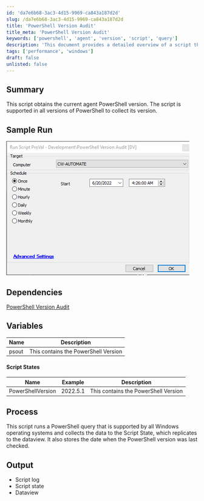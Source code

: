 ```yaml
---
id: 'da7e6b68-3ac3-4d15-9969-ca843a187d2d'
slug: /da7e6b68-3ac3-4d15-9969-ca843a187d2d
title: 'PowerShell Version Audit'
title_meta: 'PowerShell Version Audit'
keywords: ['powershell', 'agent', 'version', 'script', 'query']
description: 'This document provides a detailed overview of a script that obtains the current agent PowerShell version, supported across all versions of PowerShell. It includes sample runs, dependencies, variables, process description, and expected output.'
tags: ['performance', 'windows']
draft: false
unlisted: false
---
```


## Summary

This script obtains the current agent PowerShell version. The script is supported in all versions of PowerShell to collect its version.

## Sample Run

![Sample Run](../../../static/img/PowerShell-Version-Audit/image_1.png)

## Dependencies

[PowerShell Version Audit](/docs/388b4b61-34b7-4d40-b4de-507032df83d7)

## Variables

| Name   | Description                     |
|--------|---------------------------------|
| psout  | This contains the PowerShell Version |

#### Script States

| Name               | Example    | Description                     |
|--------------------|------------|---------------------------------|
| PowerShellVersion   | 2022.5.1   | This contains the PowerShell Version |

## Process

This script runs a PowerShell query that is supported by all Windows operating systems and collects the data to the Script State, which replicates to the dataview. It also stores the date when the PowerShell version was last checked.

## Output

- Script log
- Script state
- Dataview



